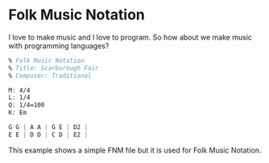 # Folk Music Notation

I love to make music and I love to program.
So how about we make music with programming languages?

```ly
% Folk Music Notation
% Title: Scarborough Fair
% Composer: Traditional

M: 4/4
L: 1/4
Q: 1/4=100
K: Em

G G | A A | G E | D2 |
E E | D D | C D | E2 |
```

This example shows a simple FNM file but it is used for Folk Music Notation.